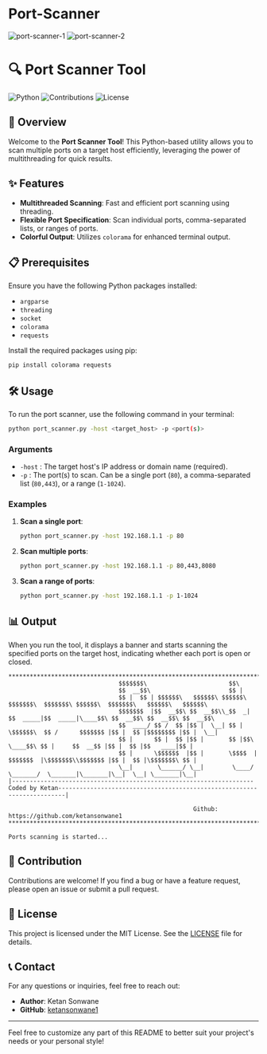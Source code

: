 # Port-Scanner
![port-scanner-1](https://github.com/ketansonwane1/Port-Scanner/assets/141003493/f078e006-f9d6-4871-a76a-66ace3c885f2)
![port-scanner-2](https://github.com/ketansonwane1/Port-Scanner/assets/141003493/2a75385b-250c-426f-9f94-fc7deb5b9703)

# 🔍 Port Scanner Tool

![Python](https://img.shields.io/badge/Python-3.x-blue.svg)
![Contributions](https://img.shields.io/badge/Contributions-Welcome-brightgreen.svg)
![License](https://img.shields.io/badge/License-MIT-yellow.svg)

## 🚀 Overview

Welcome to the **Port Scanner Tool**! This Python-based utility allows you to scan multiple ports on a target host efficiently, leveraging the power of multithreading for quick results.

## ✨ Features

- **Multithreaded Scanning**: Fast and efficient port scanning using threading.
- **Flexible Port Specification**: Scan individual ports, comma-separated lists, or ranges of ports.
- **Colorful Output**: Utilizes `colorama` for enhanced terminal output.

## 📋 Prerequisites

Ensure you have the following Python packages installed:

- `argparse`
- `threading`
- `socket`
- `colorama`
- `requests`

Install the required packages using pip:

```bash
pip install colorama requests
```

## 🛠️ Usage

To run the port scanner, use the following command in your terminal:

```bash
python port_scanner.py -host <target_host> -p <port(s)>
```

### Arguments

- `-host` : The target host's IP address or domain name (required).
- `-p` : The port(s) to scan. Can be a single port (`80`), a comma-separated list (`80,443`), or a range (`1-1024`).

### Examples

1. **Scan a single port**:

    ```bash
    python port_scanner.py -host 192.168.1.1 -p 80
    ```

2. **Scan multiple ports**:

    ```bash
    python port_scanner.py -host 192.168.1.1 -p 80,443,8080
    ```

3. **Scan a range of ports**:

    ```bash
    python port_scanner.py -host 192.168.1.1 -p 1-1024
    ```

## 📊 Output

When you run the tool, it displays a banner and starts scanning the specified ports on the target host, indicating whether each port is open or closed.

```plaintext
************************************************************************************************************************************************************
                               $$$$$$$\                       $$\                                                                      
                               $$  __$$\                      $$ |                                                                     
                               $$ |  $$ | $$$$$$\   $$$$$$\ $$$$$$\          $$$$$$$\  $$$$$$$\ $$$$$$\  $$$$$$$\   $$$$$$\   $$$$$$\ 
                               $$$$$$$  |$$  __$$\ $$  __$$\\_$$  _|        $$  _____|$$  _____|\____$$\ $$  __$$\ $$  __$$\ $$  __$$\ 
                               $$  ____/ $$ /  $$ |$$ |  \__| $$ |          \$$$$$$\  $$ /      $$$$$$$ |$$ |  $$ |$$$$$$$$ |$$ |  \__|
                               $$ |      $$ |  $$ |$$ |       $$ |$$\        \____$$\ $$ |     $$  __$$ |$$ |  $$ |$$   ____|$$ |       
                               $$ |      \$$$$$$  |$$ |       \$$$$  |      $$$$$$$  |\$$$$$$$\\$$$$$$$ |$$ |  $$ |\$$$$$$$\ $$ |      
                               \__|       \______/ \__|        \____/       \_______/  \_______|\_______|\__|  \__| \_______|\__|
|--------------------------------------------------------------------Coded by Ketan------------------------------------------------------------------------|
                                               
                                                    Github: https://github.com/ketansonwane1                                                          
************************************************************************************************************************************************************

Ports scanning is started...
```

## 🤝 Contribution

Contributions are welcome! If you find a bug or have a feature request, please open an issue or submit a pull request.

## 📜 License

This project is licensed under the MIT License. See the [LICENSE](LICENSE) file for details.

## 📞 Contact

For any questions or inquiries, feel free to reach out:

- **Author**: Ketan Sonwane
- **GitHub**: [ketansonwane1](https://github.com/ketansonwane1)

---

Feel free to customize any part of this README to better suit your project's needs or your personal style!
